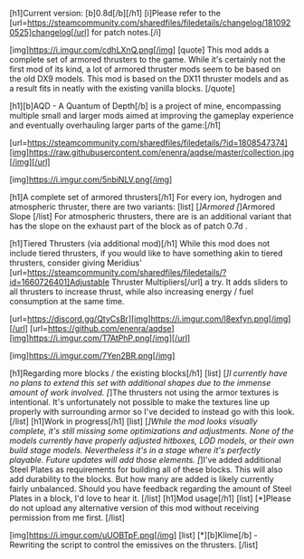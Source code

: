 [h1]Current version: [b]0.8d[/b][/h1]
[i]Please refer to the [url=https://steamcommunity.com/sharedfiles/filedetails/changelog/1810920525]changelog[/url] for patch notes.[/i]

[img]https://i.imgur.com/cdhLXnQ.png[/img]
[quote]
This mod adds a complete set of armored thrusters to the game. While it's certainly not the first mod of its kind, a lot of armored thruster mods seem to be based on the old DX9 models. This mod is based on the DX11 thruster models and as a result fits in neatly with the existing vanilla blocks.
[/quote]

[h1][b]AQD - A Quantum of Depth[/b] is a project of mine, encompassing multiple small and larger mods aimed at improving the gameplay experience and eventually overhauling larger parts of the game:[/h1]

[url=https://steamcommunity.com/sharedfiles/filedetails/?id=1808547374][img]https://raw.githubusercontent.com/enenra/aqdse/master/collection.jpg[/img][/url]

[img]https://i.imgur.com/5nbiNLV.png[/img]

[h1]A complete set of armored thrusters[/h1]
For every ion, hydrogen and atmospheric thruster, there are two variants:
[list]
[*]Armored
[*]Armored Slope
[/list]
For atmospheric thrusters, there are is an additional variant that has the slope on the exhaust part of the block as of patch 0.7d .

[h1]Tiered Thrusters (via additional mod)[/h1]
While this mod does not include tiered thrusters, if you would like to have something akin to tiered thrusters, consider giving Meridius' [url=https://steamcommunity.com/sharedfiles/filedetails/?id=1660726401]Adjustable Thruster Multipliers[/url] a try. It adds sliders to all thrusters to increase thrust, while also increasing energy / fuel consumption at the same time.

[url=https://discord.gg/QtyCsBr][img]https://i.imgur.com/l8exfyn.png[/img][/url]
[url=https://github.com/enenra/aqdse][img]https://i.imgur.com/T7AtPhP.png[/img][/url]

[img]https://i.imgur.com/7Yen2BR.png[/img]

[h1]Regarding more blocks / the existing blocks[/h1]
[list]
[*]I currently have no plans to extend this set with additional shapes due to the immense amount of work involved.
[*]The thrusters not using the armor textures is intentional. It's unfortunately not possible to make the textures line up properly with surrounding armor so I've decided to instead go with this look.
[/list]
[h1]Work in progress[/h1]
[list]
[*]While the mod looks visually complete, it's still missing some optimizations and adjustments. None of the models currently have properly adjusted hitboxes, LOD models, or their own build stage models. Nevertheless it's in a stage where it's perfectly playable. Future updates will add those elements.
[*]I've added additional Steel Plates as requirements for building all of these blocks. This will also add durability to the blocks. But how many are added is likely currently fairly unbalanced. Should you have feedback regarding the amount of Steel Plates in a block, I'd love to hear it.
[/list]
[h1]Mod usage[/h1]
[list]
[*]Please do not upload any alternative version of this mod without receiving permission from me first.
[/list]

[img]https://i.imgur.com/uUOBTpF.png[/img]
[list]
[*][b]Klime[/b] - Rewriting the script to control the emissives on the thrusters.
[/list]